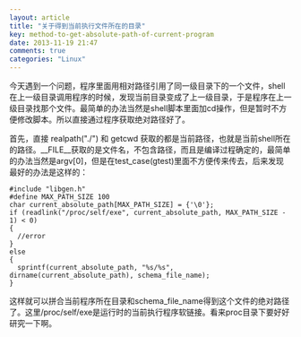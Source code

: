 ```yaml
---
layout: article
title: "关于得到当前执行文件所在的目录"
key: method-to-get-absolute-path-of-current-program
date: 2013-11-19 21:47
comments: true
categories: "Linux"
---
```


  今天遇到一个问题，程序里面用相对路径引用了同一级目录下的一个文件，shell在上一级目录调用程序的时候，发现当前目录变成了上一级目录，于是程序在上一级目录找那个文件。最简单的办法当然是shell脚本里面加cd操作，但是暂时不方便修改脚本。所以直接通过程序获取绝对路径好了。

  首先，直接 realpath("./") 和 getcwd 获取的都是当前路径，也就是当前shell所在的路径。__FILE__获取的是文件名，不包含路径，而且是编译过程确定的，最简单的办法当然是argv[0]，但是在test_case(gtest)里面不方便传来传去，后来发现最好的办法是这样的：

	#include "libgen.h"
	#define MAX_PATH_SIZE 100
	char current_absolute_path[MAX_PATH_SIZE] = {'\0'};
	if (readlink("/proc/self/exe", current_absolute_path, MAX_PATH_SIZE - 1) < 0)
	{
	  //error
	}
	else
	{
	  sprintf(current_absolute_path, "%s/%s", dirname(current_absolute_path), schema_file_name);
	}

  这样就可以拼合当前程序所在目录和schema_file_name得到这个文件的绝对路径了。这里/proc/self/exe是运行时的当前执行程序软链接。看来proc目录下要好好研究一下啊。
